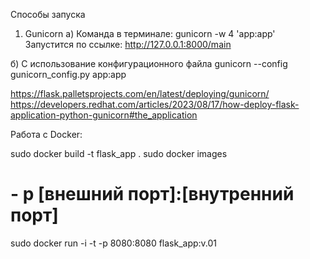 Способы запуска
1. Gunicorn
а) Команда в терминале: gunicorn -w 4 'app:app'
Запустится по ссылке: http://127.0.0.1:8000/main

б) С использование конфигурационного файла
gunicorn --config gunicorn_config.py app:app


https://flask.palletsprojects.com/en/latest/deploying/gunicorn/
https://developers.redhat.com/articles/2023/08/17/how-deploy-flask-application-python-gunicorn#the_application


Работа с Docker:

sudo docker build -t flask_app .
sudo docker images
# - p [внешний порт]:[внутренний порт]
sudo docker run -i -t -p 8080:8080 flask_app:v.01